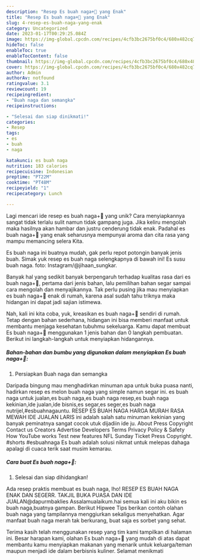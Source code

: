 ```yaml
---
description: "Resep Es buah naga+🍉 yang Enak"
title: "Resep Es buah naga+🍉 yang Enak"
slug: 4-resep-es-buah-naga-yang-enak
category: Uncategorized
date: 2023-01-17T00:29:25.084Z
image: https://img-global.cpcdn.com/recipes/4cfb3bc2675bf0c4/680x482cq70/es-buah-naga-foto-resep-utama.jpg
hideToc: false
enableToc: true
enableTocContent: false
thumbnail: https://img-global.cpcdn.com/recipes/4cfb3bc2675bf0c4/680x482cq70/es-buah-naga-foto-resep-utama.jpg
cover: https://img-global.cpcdn.com/recipes/4cfb3bc2675bf0c4/680x482cq70/es-buah-naga-foto-resep-utama.jpg
author: Admin
authorAv: notfound
ratingvalue: 3.1
reviewcount: 19
recipeingredient:
- "Buah naga dan semangka"
recipeinstructions:

- "Selesai dan siap dinikmati!"
categories:
- Resep
tags:
- es
- buah
- naga

katakunci: es buah naga 
nutrition: 183 calories
recipecuisine: Indonesian
preptime: "PT22M"
cooktime: "PT48M"
recipeyield: "1"
recipecategory: Lunch

---
```





Lagi mencari ide resep es buah naga+🍉 yang unik? Cara menyiapkannya sangat tidak terlalu sulit namun tidak gampang juga. Jika keliru mengolah maka hasilnya akan hambar dan justru cenderung tidak enak. Padahal es buah naga+🍉 yang enak seharusnya mempunyai aroma dan cita rasa yang mampu memancing selera Kita.





Es buah naga ini buatnya mudah, gak perlu repot potongin banyak jenis buah. Simak yuk resep es buah naga selengkapnya di bawah ini! Es susu buah naga. foto: Instagram/@jihaan_sungkar.

Banyak hal yang sedikit banyak berpengaruh terhadap kualitas rasa dari es buah naga+🍉, pertama dari jenis bahan, lalu pemilihan bahan segar sampai cara mengolah dan menyajikannya. Tak perlu pusing jika mau menyiapkan es buah naga+🍉 enak di rumah, karena asal sudah tahu triknya maka hidangan ini dapat jadi sajian istimewa.






Nah, kali ini kita coba, yuk, kreasikan es buah naga+🍉 sendiri di rumah. Tetap dengan bahan sederhana, hidangan ini bisa memberi manfaat untuk membantu menjaga kesehatan tubuhmu sekeluarga. Kamu dapat membuat Es buah naga+🍉 menggunakan 1 jenis bahan dan 0 langkah pembuatan. Berikut ini langkah-langkah untuk menyiapkan hidangannya.

<!--inarticleads1-->

##### Bahan-bahan dan bumbu yang digunakan dalam menyiapkan Es buah naga+🍉:

1. Persiapkan Buah naga dan semangka


Daripada bingung mau menghadirkan minuman apa untuk buka puasa nanti, hadirkan resep es melon buah naga yang simple namun segar ini. es buah naga untuk jualan,es buah naga,es buah naga resep,es buah naga kekinian,ide jualan,ide bisnis,es segar,es seger,es buah naga nutrijel,#esbuahnagauntu. RESEP ES BUAH NAGA HARGA MURAH RASA MEWAH IDE JUALAN LARIS ini adalah salah satu minuman kekinian yang banyak peminatnya sangat cocok utuk dijadiin ide ju. About Press Copyright Contact us Creators Advertise Developers Terms Privacy Policy &amp; Safety How YouTube works Test new features NFL Sunday Ticket Press Copyright. #shorts #esbuahnaga Es buah adalah solusi nikmat untuk melepas dahaga apalagi di cuaca terik saat musim kemarau. 

<!--inarticleads2-->

##### Cara buat Es buah naga+🍉:


1. Selesai dan siap dihidangkan!

Ada resep praktis membuat es buah naga, lho! RESEP ES BUAH NAGA ENAK DAN SEGERR. TAKJIL BUKA PUASA DAN IDE JUALAN@dapurmbaklies Assalamualaikum.hai semua kali ini aku bikin es buah naga,buatnya gampan. Berikut Hipwee Tips berikan contoh olahan buah naga yang tampilannya menggiurkan sekaligus menyehatkan. Agar manfaat buah naga merah tak berkurang, buat saja es sorbet yang sehat. 

Terima kasih telah menggunakan resep yang tim kami tampilkan di halaman ini. Besar harapan kami, olahan Es buah naga+🍉 yang mudah di atas dapat membantu kamu menyiapkan makanan yang menarik untuk keluarga/teman maupun menjadi ide dalam berbisnis kuliner. Selamat menikmati
